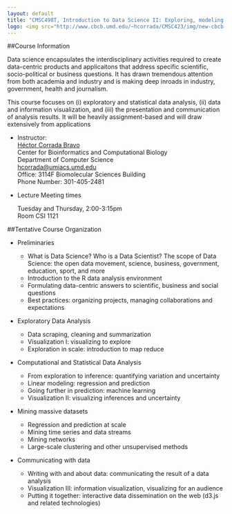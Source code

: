 ```yaml
---
layout: default
title: "CMSC498T, Introduction to Data Science II: Exploring, modeling and communicating with data"
logo: <img src="http://www.cbcb.umd.edu/~hcorrada/CMSC423/img/new-cbcb-logo3_0.png"/>
---
```



##Course Information

Data science encapsulates the interdisciplinary activities required to
 create data-centric products and applicaitons that address specific
 scientific, socio-political or business questions.
 It has drawn tremendous attention from both academia and industry and
 is making deep inroads in industry, government, health and journalism.

This course focuses on (i) exploratory and statistical data analysis,
(ii) data and information visualization, and (iii) the presentation
and communication of analysis results.
It will be heavily assignment-based and will draw extensively from applications 

*	Instructor:  
	[H&eacute;ctor Corrada Bravo](http://www.cbcb.umd.edu/~hcorrada)  
	Center for Bioinformatics and Computational Biology  
	Department of Computer Science  
	<hcorrada@umiacs.umd.edu>  
	Office: 3114F Biomolecular Sciences Building  
	Phone Number: 301-405-2481 

*	Lecture Meeting times  

	Tuesday and Thursday, 2:00-3:15pm  
	Room CSI 1121

##Tentative Course Organization

- Preliminaries

	- What is Data Science? Who is a Data Scientist? The scope of Data
	  Science: the open data movement, science, business, government,
	  education, sport, and more
	- Introduction to the R data analysis environment
	- Formulating data-centric answers to scientific, business and
      social questions
	- Best practices: organizing projects, managing collaborations and
  expectations

- Exploratory Data Analysis

	- Data scraping, cleaning and summarization
	- Visualization I: visualizing to explore
	- Exploration in scale: introduction to map reduce

- Computational and Statistical Data Analysis

	- From exploration to inference: quantifying variation and
      uncertainty
	- Linear modeling: regression and prediction
	- Going further in prediction: machine learning
	- Visualization II: visualizing inferences and uncertainty

- Mining massive datasets

  - Regression and prediction at scale
  - Mining time series and data streams
  - Mining networks
  - Large-scale clustering and other unsupervised methods

- Communicating with data

  - Writing with and about data: communicating the result of a data
    analysis
  - Visualization III: information visualization, visualizing for an
    audience
  - Putting it together: interactive data dissemination on the web
    (d3.js and related technologies)
	
  

  
	  
  


